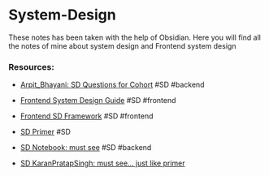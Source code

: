 # System-Design

These notes has been taken with the help of Obsidian. Here you will find all the notes of mine about system design and Frontend system design


### Resources:
- [Arpit_Bhayani: SD Questions for Cohort](https://github.com/arpitbbhayani/system-design-questions) #SD #backend

- [Frontend System Design Guide](https://github.com/devkodeio/frontend-system-design) #SD #frontend

- [Frontend SD Framework](https://github.com/wasteCleaner/frontend-system-design-framework) #SD #frontend 

- [SD Primer](https://github.com/donnemartin/system-design-primer) #SD 

- [SD Notebook: must see](https://github.com/bregman-arie/system-design-notebook) #SD #backend 

- [SD KaranPratapSingh: must see... just like primer](https://github.com/karanpratapsingh/system-design)